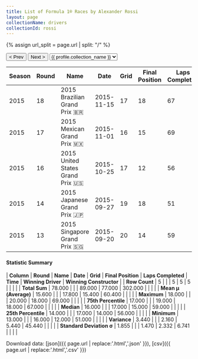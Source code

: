 ```yaml
---
title: List of Formula 1® Races by Alexander Rossi
layout: page
collectionName: drivers
collectionId: rossi
---
```


{% assign url_split = page.url | split: "/" %}
<div id="collection-navigation">
<button onclick="selector.options[selector.selectedIndex-1].value && (window.location = selector.options[selector.selectedIndex-1].value);">&lt; Prev</button>
<button onclick="selector.options[selector.selectedIndex+1].value && (window.location = selector.options[selector.selectedIndex+1].value);">Next &gt;</button>
<select id="selector" onchange="this.options[this.selectedIndex].value && (window.location = this.options[this.selectedIndex].value);">
  {% for collectionId in site.data[page.collectionName].refs %}
    {% if collectionId == page.collectionId %}
      {% assign selected = "selected" %}
    {% else %}
      {% assign selected = "" %}
    {% endif %}
    {% assign profile = site.data[page.collectionName][collectionId].profile %}
    <option value="/f1/{{ page.collectionName }}/{{ collectionId }}/{{ url_split[4] }}" {{ selected }}>{{ profile.collection_name }}</option>
  {% endfor %}
</select>
</div>

| Season | Round | Name | Date | Grid | Final Position | Laps Completed | Time | Winning Driver | Winning Constructor |
|--|--|--|--|--|--|--|--|--|--|
| 2015 | 18 | 2015 Brazilian Grand Prix 🇧🇷 | 2015-11-15 | 17 | 18 | 67 |   | Nico Rosberg 🇩🇪 | Mercedes 🇩🇪 |
| 2015 | 17 | 2015 Mexican Grand Prix 🇲🇽 | 2015-11-01 | 16 | 15 | 69 |   | Nico Rosberg 🇩🇪 | Mercedes 🇩🇪 |
| 2015 | 16 | 2015 United States Grand Prix 🇺🇸 | 2015-10-25 | 17 | 12 | 56 | +1:15.277 | Lewis Hamilton 🇬🇧 | Mercedes 🇩🇪 |
| 2015 | 14 | 2015 Japanese Grand Prix 🇯🇵 | 2015-09-27 | 19 | 18 | 51 |   | Lewis Hamilton 🇬🇧 | Mercedes 🇩🇪 |
| 2015 | 13 | 2015 Singapore Grand Prix 🇸🇬 | 2015-09-20 | 20 | 14 | 59 |   | Sebastian Vettel 🇩🇪 | Ferrari 🇮🇹 |

#### Statistic Summary

| **Column** | **Round** | **Name** | **Date** | **Grid** | **Final Position** | **Laps Completed** | **Time** | **Winning Driver** | **Winning Constructor** |
| **Row Count** | 5 |  |  | 5 | 5 | 5 |  |  |  |
| **Total Sum** | 78.000 |  |  | 89.000 | 77.000 | 302.000 |  |  |  |
| **Mean μ (Average)** | 15.600 |  |  | 17.800 | 15.400 | 60.400 |  |  |  |
| **Maximum** | 18.000 |  |  | 20.000 | 18.000 | 69.000 |  |  |  |
| **75th Percentile** | 17.000 |  |  | 19.000 | 18.000 | 67.000 |  |  |  |
| **Median** | 16.000 |  |  | 17.000 | 15.000 | 59.000 |  |  |  |
| **25th Percentile** | 14.000 |  |  | 17.000 | 14.000 | 56.000 |  |  |  |
| **Minimum** | 13.000 |  |  | 16.000 | 12.000 | 51.000 |  |  |  |
| **Variance** | 3.440 |  |  | 2.160 | 5.440 | 45.440 |  |  |  |
| **Standard Deviation σ** | 1.855 |  |  | 1.470 | 2.332 | 6.741 |  |  |  |

Download data: [json]({{ page.url | replace:'.html','.json' }}), [csv]({{ page.url | replace:'.html','.csv' }})
